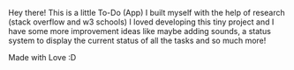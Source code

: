 Hey there!
This is a little To-Do (App) I built myself with the help of research (stack overflow and w3 schools)
I loved developing this tiny project and I have some more improvement ideas like maybe adding sounds, 
a status system to display the current status of all the tasks and so much more!

Made with Love :D

